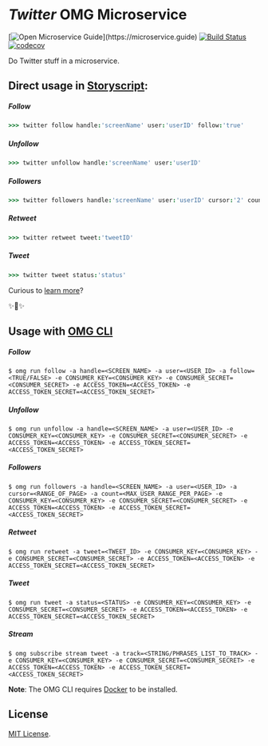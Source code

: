 # _Twitter_ OMG Microservice

[![Open Microservice Guide](https://img.shields.io/badge/OMG%20Enabled-👍-green.svg?)](https://microservice.guide)
[![Build Status](https://travis-ci.com/omg-services/twitter.svg?branch=master)](https://travis-ci.com/omg-services/twitter)
[![codecov](https://codecov.io/gh/omg-services/twitter/branch/master/graph/badge.svg)](https://codecov.io/gh/omg-services/twitter)

Do Twitter stuff in a microservice.

## Direct usage in [Storyscript](https://storyscript.io/):

##### Follow
```coffee
>>> twitter follow handle:'screenName' user:'userID' follow:'true'
```
##### Unfollow
```coffee
>>> twitter unfollow handle:'screenName' user:'userID'
```
##### Followers
```coffee
>>> twitter followers handle:'screenName' user:'userID' cursor:'2' count:'50'
```
##### Retweet
```coffee
>>> twitter retweet tweet:'tweetID'
```
##### Tweet
```coffee
>>> twitter tweet status:'status'
```

Curious to [learn more](https://docs.storyscript.io/)?

✨🍰✨

## Usage with [OMG CLI](https://www.npmjs.com/package/omg)

##### Follow
```shell
$ omg run follow -a handle=<SCREEN_NAME> -a user=<USER_ID> -a follow=<TRUE/FALSE> -e CONSUMER_KEY=<CONSUMER_KEY> -e CONSUMER_SECRET=<CONSUMER_SECRET> -e ACCESS_TOKEN=<ACCESS_TOKEN> -e ACCESS_TOKEN_SECRET=<ACCESS_TOKEN_SECRET>
```
##### Unfollow
```shell
$ omg run unfollow -a handle=<SCREEN_NAME> -a user=<USER_ID> -e CONSUMER_KEY=<CONSUMER_KEY> -e CONSUMER_SECRET=<CONSUMER_SECRET> -e ACCESS_TOKEN=<ACCESS_TOKEN> -e ACCESS_TOKEN_SECRET=<ACCESS_TOKEN_SECRET>
```
##### Followers
```shell
$ omg run followers -a handle=<SCREEN_NAME> -a user=<USER_ID> -a cursor=<RANGE_OF_PAGE> -a count=<MAX_USER_RANGE_PER_PAGE> -e CONSUMER_KEY=<CONSUMER_KEY> -e CONSUMER_SECRET=<CONSUMER_SECRET> -e ACCESS_TOKEN=<ACCESS_TOKEN> -e ACCESS_TOKEN_SECRET=<ACCESS_TOKEN_SECRET>
```
##### Retweet
```shell
$ omg run retweet -a tweet=<TWEET_ID> -e CONSUMER_KEY=<CONSUMER_KEY> -e CONSUMER_SECRET=<CONSUMER_SECRET> -e ACCESS_TOKEN=<ACCESS_TOKEN> -e ACCESS_TOKEN_SECRET=<ACCESS_TOKEN_SECRET>
```
##### Tweet
```shell
$ omg run tweet -a status=<STATUS> -e CONSUMER_KEY=<CONSUMER_KEY> -e CONSUMER_SECRET=<CONSUMER_SECRET> -e ACCESS_TOKEN=<ACCESS_TOKEN> -e ACCESS_TOKEN_SECRET=<ACCESS_TOKEN_SECRET>
```
##### Stream
```shell
$ omg subscribe stream tweet -a track=<STRING/PHRASES_LIST_TO_TRACK> -e CONSUMER_KEY=<CONSUMER_KEY> -e CONSUMER_SECRET=<CONSUMER_SECRET> -e ACCESS_TOKEN=<ACCESS_TOKEN> -e ACCESS_TOKEN_SECRET=<ACCESS_TOKEN_SECRET>
```

**Note**: The OMG CLI requires [Docker](https://docs.docker.com/install/) to be installed.

## License
[MIT License](https://github.com/omg-services/twitter/blob/master/LICENSE).
